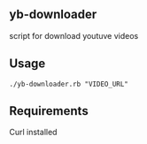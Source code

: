## yb-downloader

script for download youtuve videos

## Usage
```
./yb-downloader.rb "VIDEO_URL"
```

## Requirements
Curl installed
